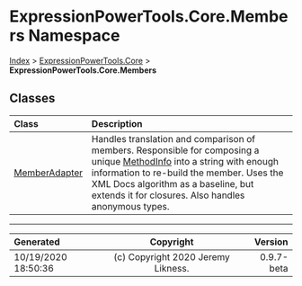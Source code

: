 ﻿# ExpressionPowerTools.Core.Members Namespace

[Index](../index.md) > [ExpressionPowerTools.Core](ExpressionPowerTools.Core.a.md) > **ExpressionPowerTools.Core.Members**

## Classes

| Class | Description |
| :-- | :-- |
| [MemberAdapter](ExpressionPowerTools.Core.Members.MemberAdapter.cs.md) | Handles translation and comparison of members. Responsible for composing a unique [MethodInfo](https://docs.microsoft.com/dotnet/api/system.reflection.methodinfo) into a string with enough information to re-build the            member. Uses the XML Docs algorithm as a baseline, but extends it for closures.            Also handles anonymous types. |


---

| Generated | Copyright | Version |
| :-- | :-: | --: |
| 10/19/2020 18:50:36 | (c) Copyright 2020 Jeremy Likness. | 0.9.7-beta |
